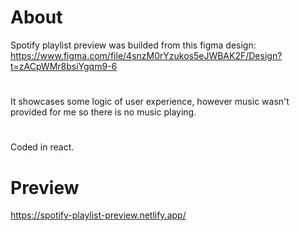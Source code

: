 # About
Spotify playlist preview was builded from this figma design: https://www.figma.com/file/4snzM0rYzukos5eJWBAK2F/Design?t=zACpWMr8bsiYgqm9-6
#
It showcases some logic of user experience, however music wasn't provided for me so there is no music playing.
#
Coded in react.
# Preview
https://spotify-playlist-preview.netlify.app/
